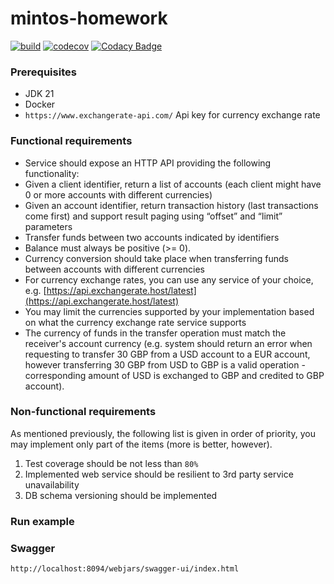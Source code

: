 # mintos-homework

[![build](https://github.com/ximtech/mintos-homework/actions/workflows/build.yml/badge.svg)](https://github.com/ximtech/mintos-homework/actions/workflows/build.yml)
[![codecov](https://codecov.io/gh/ximtech/mintos-homework/graph/badge.svg?token=ODTJcTrfNp)](https://codecov.io/gh/ximtech/mintos-homework)
[![Codacy Badge](https://app.codacy.com/project/badge/Grade/b1f3cef3229c49e3acdf66836ba8b7bb)](https://app.codacy.com/gh/ximtech/mintos-homework/dashboard)

### Prerequisites

- JDK 21
- Docker
- `https://www.exchangerate-api.com/` Api key for currency exchange rate

### Functional requirements

- Service should expose an HTTP API providing the following functionality:
- Given a client identifier, return a list of accounts (each client might have 0 or more
accounts with different currencies)
- Given an account identifier, return transaction history (last transactions come first)
and support result paging using “offset” and “limit” parameters
- Transfer funds between two accounts indicated by identifiers
- Balance must always be positive (>= 0).
- Currency conversion should take place when transferring funds between accounts with
different currencies
- For currency exchange rates, you can use any service of your choice, e.g.
[https://api.exchangerate.host/latest](https://api.exchangerate.host/latest)
- You may limit the currencies supported by your implementation based on what the
currency exchange rate service supports
- The currency of funds in the transfer operation must match the receiver's account
currency (e.g. system should return an error when requesting to transfer 30 GBP
from a USD account to a EUR account, however transferring 30 GBP from USD to
GBP is a valid operation - corresponding amount of USD is exchanged to GBP and
credited to GBP account).

### Non-functional requirements

As mentioned previously, the following list is given in order of priority, you may implement only part of
the items (more is better, however).
1. Test coverage should be not less than `80%`
2. Implemented web service should be resilient to 3rd party service unavailability
3. DB schema versioning should be implemented

### Run example


### Swagger

`http://localhost:8094/webjars/swagger-ui/index.html`
